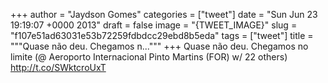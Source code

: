 
+++
author = "Jaydson Gomes"
categories = ["tweet"]
date = "Sun Jun 23 19:19:07 +0000 2013"
draft = false
image = "{TWEET_IMAGE}"
slug = "f107e51ad63031e53b72259fdbdcc29ebd8b5eda"
tags = ["tweet"]
title = """Quase não deu. Chegamos n..."""
+++
Quase não deu. Chegamos no limite (@ Aeroporto Internacional Pinto Martins (FOR) w/ 22 others) http://t.co/SWktcroUxT
